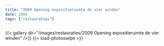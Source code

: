 ```yaml
---
title: "2009 Opening expositieruimte de vier winden"
date: 2009
tags: ["restauraties"]
---
```


{{< gallery dir="/images/restauraties/2009 Opening expositieruimte de vier winden" />}}
{{< load-photoswipe >}}